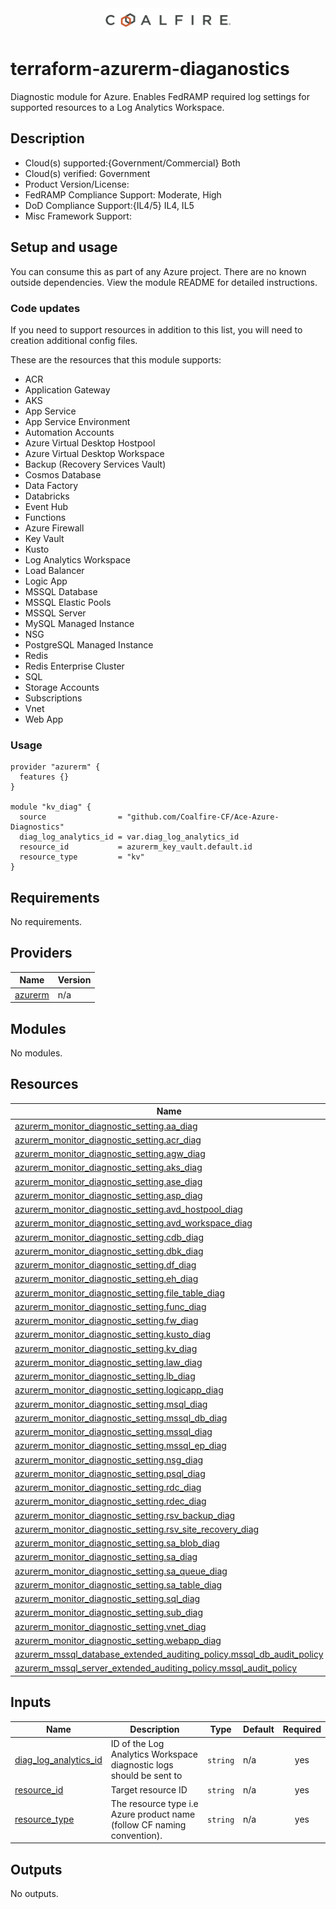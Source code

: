 <div align="center">
<img src="coalfire_logo.png" width="200">

</div>

# terraform-azurerm-diaganostics

Diagnostic module for Azure. Enables FedRAMP required log settings for supported resources to a Log Analytics Workspace.

## Description

- Cloud(s) supported:{Government/Commercial} Both
- Cloud(s) verified: Government
- Product Version/License:
- FedRAMP Compliance Support: Moderate, High
- DoD Compliance Support:{IL4/5} IL4, IL5
- Misc Framework Support:

## Setup and usage

You can consume this as part of any Azure project. There are no known outside dependencies. View the module README for detailed instructions.

### Code updates

If you need to support resources in addition to this list, you will need to creation additional config files.

These are the resources that this module supports:

- ACR
- Application Gateway
- AKS
- App Service
- App Service Environment
- Automation Accounts
- Azure Virtual Desktop Hostpool
- Azure Virtual Desktop Workspace
- Backup (Recovery Services Vault)
- Cosmos Database
- Data Factory
- Databricks
- Event Hub
- Functions
- Azure Firewall
- Key Vault
- Kusto
- Log Analytics Workspace
- Load Balancer
- Logic App
- MSSQL Database
- MSSQL Elastic Pools
- MSSQL Server
- MySQL Managed Instance
- NSG
- PostgreSQL Managed Instance
- Redis
- Redis Enterprise Cluster
- SQL
- Storage Accounts
- Subscriptions
- Vnet
- Web App


### Usage

```hcl
provider "azurerm" {
  features {}
}

module "kv_diag" {
  source                = "github.com/Coalfire-CF/Ace-Azure-Diagnostics"
  diag_log_analytics_id = var.diag_log_analytics_id
  resource_id           = azurerm_key_vault.default.id
  resource_type         = "kv"
}
```

<!-- BEGIN_TF_DOCS -->
## Requirements

No requirements.

## Providers

| Name | Version |
|------|---------|
| <a name="provider_azurerm"></a> [azurerm](#provider\_azurerm) | n/a |

## Modules

No modules.

## Resources

| Name | Type |
|------|------|
| [azurerm_monitor_diagnostic_setting.aa_diag](https://registry.terraform.io/providers/hashicorp/azurerm/latest/docs/resources/monitor_diagnostic_setting) | resource |
| [azurerm_monitor_diagnostic_setting.acr_diag](https://registry.terraform.io/providers/hashicorp/azurerm/latest/docs/resources/monitor_diagnostic_setting) | resource |
| [azurerm_monitor_diagnostic_setting.agw_diag](https://registry.terraform.io/providers/hashicorp/azurerm/latest/docs/resources/monitor_diagnostic_setting) | resource |
| [azurerm_monitor_diagnostic_setting.aks_diag](https://registry.terraform.io/providers/hashicorp/azurerm/latest/docs/resources/monitor_diagnostic_setting) | resource |
| [azurerm_monitor_diagnostic_setting.ase_diag](https://registry.terraform.io/providers/hashicorp/azurerm/latest/docs/resources/monitor_diagnostic_setting) | resource |
| [azurerm_monitor_diagnostic_setting.asp_diag](https://registry.terraform.io/providers/hashicorp/azurerm/latest/docs/resources/monitor_diagnostic_setting) | resource |
| [azurerm_monitor_diagnostic_setting.avd_hostpool_diag](https://registry.terraform.io/providers/hashicorp/azurerm/latest/docs/resources/monitor_diagnostic_setting) | resource |
| [azurerm_monitor_diagnostic_setting.avd_workspace_diag](https://registry.terraform.io/providers/hashicorp/azurerm/latest/docs/resources/monitor_diagnostic_setting) | resource |
| [azurerm_monitor_diagnostic_setting.cdb_diag](https://registry.terraform.io/providers/hashicorp/azurerm/latest/docs/resources/monitor_diagnostic_setting) | resource |
| [azurerm_monitor_diagnostic_setting.dbk_diag](https://registry.terraform.io/providers/hashicorp/azurerm/latest/docs/resources/monitor_diagnostic_setting) | resource |
| [azurerm_monitor_diagnostic_setting.df_diag](https://registry.terraform.io/providers/hashicorp/azurerm/latest/docs/resources/monitor_diagnostic_setting) | resource |
| [azurerm_monitor_diagnostic_setting.eh_diag](https://registry.terraform.io/providers/hashicorp/azurerm/latest/docs/resources/monitor_diagnostic_setting) | resource |
| [azurerm_monitor_diagnostic_setting.file_table_diag](https://registry.terraform.io/providers/hashicorp/azurerm/latest/docs/resources/monitor_diagnostic_setting) | resource |
| [azurerm_monitor_diagnostic_setting.func_diag](https://registry.terraform.io/providers/hashicorp/azurerm/latest/docs/resources/monitor_diagnostic_setting) | resource |
| [azurerm_monitor_diagnostic_setting.fw_diag](https://registry.terraform.io/providers/hashicorp/azurerm/latest/docs/resources/monitor_diagnostic_setting) | resource |
| [azurerm_monitor_diagnostic_setting.kusto_diag](https://registry.terraform.io/providers/hashicorp/azurerm/latest/docs/resources/monitor_diagnostic_setting) | resource |
| [azurerm_monitor_diagnostic_setting.kv_diag](https://registry.terraform.io/providers/hashicorp/azurerm/latest/docs/resources/monitor_diagnostic_setting) | resource |
| [azurerm_monitor_diagnostic_setting.law_diag](https://registry.terraform.io/providers/hashicorp/azurerm/latest/docs/resources/monitor_diagnostic_setting) | resource |
| [azurerm_monitor_diagnostic_setting.lb_diag](https://registry.terraform.io/providers/hashicorp/azurerm/latest/docs/resources/monitor_diagnostic_setting) | resource |
| [azurerm_monitor_diagnostic_setting.logicapp_diag](https://registry.terraform.io/providers/hashicorp/azurerm/latest/docs/resources/monitor_diagnostic_setting) | resource |
| [azurerm_monitor_diagnostic_setting.msql_diag](https://registry.terraform.io/providers/hashicorp/azurerm/latest/docs/resources/monitor_diagnostic_setting) | resource |
| [azurerm_monitor_diagnostic_setting.mssql_db_diag](https://registry.terraform.io/providers/hashicorp/azurerm/latest/docs/resources/monitor_diagnostic_setting) | resource |
| [azurerm_monitor_diagnostic_setting.mssql_diag](https://registry.terraform.io/providers/hashicorp/azurerm/latest/docs/resources/monitor_diagnostic_setting) | resource |
| [azurerm_monitor_diagnostic_setting.mssql_ep_diag](https://registry.terraform.io/providers/hashicorp/azurerm/latest/docs/resources/monitor_diagnostic_setting) | resource |
| [azurerm_monitor_diagnostic_setting.nsg_diag](https://registry.terraform.io/providers/hashicorp/azurerm/latest/docs/resources/monitor_diagnostic_setting) | resource |
| [azurerm_monitor_diagnostic_setting.psql_diag](https://registry.terraform.io/providers/hashicorp/azurerm/latest/docs/resources/monitor_diagnostic_setting) | resource |
| [azurerm_monitor_diagnostic_setting.rdc_diag](https://registry.terraform.io/providers/hashicorp/azurerm/latest/docs/resources/monitor_diagnostic_setting) | resource |
| [azurerm_monitor_diagnostic_setting.rdec_diag](https://registry.terraform.io/providers/hashicorp/azurerm/latest/docs/resources/monitor_diagnostic_setting) | resource |
| [azurerm_monitor_diagnostic_setting.rsv_backup_diag](https://registry.terraform.io/providers/hashicorp/azurerm/latest/docs/resources/monitor_diagnostic_setting) | resource |
| [azurerm_monitor_diagnostic_setting.rsv_site_recovery_diag](https://registry.terraform.io/providers/hashicorp/azurerm/latest/docs/resources/monitor_diagnostic_setting) | resource |
| [azurerm_monitor_diagnostic_setting.sa_blob_diag](https://registry.terraform.io/providers/hashicorp/azurerm/latest/docs/resources/monitor_diagnostic_setting) | resource |
| [azurerm_monitor_diagnostic_setting.sa_diag](https://registry.terraform.io/providers/hashicorp/azurerm/latest/docs/resources/monitor_diagnostic_setting) | resource |
| [azurerm_monitor_diagnostic_setting.sa_queue_diag](https://registry.terraform.io/providers/hashicorp/azurerm/latest/docs/resources/monitor_diagnostic_setting) | resource |
| [azurerm_monitor_diagnostic_setting.sa_table_diag](https://registry.terraform.io/providers/hashicorp/azurerm/latest/docs/resources/monitor_diagnostic_setting) | resource |
| [azurerm_monitor_diagnostic_setting.sql_diag](https://registry.terraform.io/providers/hashicorp/azurerm/latest/docs/resources/monitor_diagnostic_setting) | resource |
| [azurerm_monitor_diagnostic_setting.sub_diag](https://registry.terraform.io/providers/hashicorp/azurerm/latest/docs/resources/monitor_diagnostic_setting) | resource |
| [azurerm_monitor_diagnostic_setting.vnet_diag](https://registry.terraform.io/providers/hashicorp/azurerm/latest/docs/resources/monitor_diagnostic_setting) | resource |
| [azurerm_monitor_diagnostic_setting.webapp_diag](https://registry.terraform.io/providers/hashicorp/azurerm/latest/docs/resources/monitor_diagnostic_setting) | resource |
| [azurerm_mssql_database_extended_auditing_policy.mssql_db_audit_policy](https://registry.terraform.io/providers/hashicorp/azurerm/latest/docs/resources/mssql_database_extended_auditing_policy) | resource |
| [azurerm_mssql_server_extended_auditing_policy.mssql_audit_policy](https://registry.terraform.io/providers/hashicorp/azurerm/latest/docs/resources/mssql_server_extended_auditing_policy) | resource |

## Inputs

| Name | Description | Type | Default | Required |
|------|-------------|------|---------|:--------:|
| <a name="input_diag_log_analytics_id"></a> [diag\_log\_analytics\_id](#input\_diag\_log\_analytics\_id) | ID of the Log Analytics Workspace diagnostic logs should be sent to | `string` | n/a | yes |
| <a name="input_resource_id"></a> [resource\_id](#input\_resource\_id) | Target resource ID | `string` | n/a | yes |
| <a name="input_resource_type"></a> [resource\_type](#input\_resource\_type) | The resource type i.e Azure product name (follow CF naming convention). | `string` | n/a | yes |

## Outputs

No outputs.